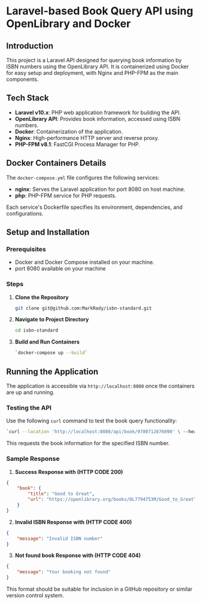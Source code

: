 Laravel-based Book Query API using OpenLibrary and Docker
=========================================================

Introduction
------------

This project is a Laravel  API designed for querying book information by ISBN numbers using the OpenLibrary API. It is containerized using Docker for easy setup and deployment, with Nginx and PHP-FPM as the main components.

Tech Stack
----------

*   **Laravel v10.x**: PHP web application framework for building the API.
*   **OpenLibrary API**: Provides book information, accessed using ISBN numbers.
*   **Docker**: Containerization of the application.
*   **Nginx**: High-performance HTTP server and reverse proxy.
*   **PHP-FPM v8.1**: FastCGI Process Manager for PHP.

Docker Containers Details
----------------------

The `docker-compose.yml` file configures the following services:

*   **nginx**: Serves the Laravel application for port 8080 on host machine.
*   **php**: PHP-FPM service for PHP requests.

Each service's Dockerfile specifies its environment, dependencies, and configurations.

Setup and Installation
----------------------

### Prerequisites

*   Docker and Docker Compose installed on your machine.
*   port 8080 available on your machine

### Steps

1.  **Clone the Repository**
    
    ```bash
    git clone git@github.com:MarkRady/isbn-standard.git
    ```
    
2.  **Navigate to Project Directory**
    ```bash
    cd isbn-standard
    ```
3.  **Build and Run Containers**
    ```bash
    `docker-compose up --build`
    ```

Running the Application
-----------------------

The application is accessible via `http://localhost:8080` once the containers are up and running.

### Testing the API

Use the following `curl` command to test the book query functionality:
```bash
`curl --location 'http://localhost:8080/api/book/9780712676090' \ --header 'Accept: application/json'`
```

This requests the book information for the specified ISBN number.

### Sample Response

1.  **Success Response with (HTTP CODE 200)**
```json
{
    "book": {
        "title": "Good to Great",
        "url": "https://openlibrary.org/books/OL7794753M/Good_to_Great"
    }
}
```
2.  **Invalid ISBN Response with (HTTP CODE 400)**
```json
{
    "message": "Invalid ISBN number"
}
```
3.  **Not found book Response with (HTTP CODE 404)**
```json
{
    "message": "Your booking not found"
}
```


This format should be suitable for inclusion in a GitHub repository or similar version control system.